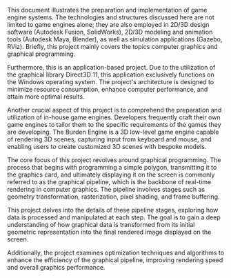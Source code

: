 This document illustrates the preparation and implementation of game engine systems. The technologies and structures discussed here are not limited to game engines alone; they are also employed in 2D/3D design software (Autodesk Fusion, SolidWorks), 2D/3D modeling and animation tools (Autodesk Maya, Blender), as well as simulation applications (Gazebo, RViz). Briefly, this project mainly covers the topics computer graphics and graphical programming.

Furthermore, this is an application-based project. Due to the utilization of the graphical library Direct3D 11, this application exclusively functions on the Windows operating system. The project's architecture is designed to minimize resource consumption, enhance computer performance, and attain more optimal results.

Another crucial aspect of this project is to comprehend the preparation and utilization of in-house game engines. Developers frequently craft their own game engines to tailor them to the specific requirements of the games they are developing. The Burden Engine is a 3D low-level game engine capable of rendering 3D scenes, capturing input from keyboard and mouse, and enabling users to create customized 3D scenes with bespoke models.

The core focus of this project revolves around graphical programming. The process that begins with programming a simple polygon, transmitting it to the graphics card, and ultimately displaying it on the screen is commonly referred to as the graphical pipeline, which is the backbone of real-time rendering in computer graphics. The pipeline involves stages such as geometry transformation, rasterization, pixel shading, and frame buffering.

This project delves into the details of these pipeline stages, exploring how data is processed and manipulated at each step. The goal is to gain a deep understanding of how graphical data is transformed from its initial geometric representation into the final rendered image displayed on the screen.

Additionally, the project examines optimization techniques and algorithms to enhance the efficiency of the graphical pipeline, improving rendering speed and overall graphics performance.
